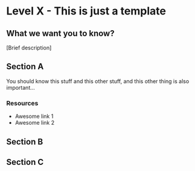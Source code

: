 # Level X - This is just a template

## What we want you to know?

[Brief description]

## Section A

You should know this stuff and this other stuff, and this other thing is also important...

### Resources

*   Awesome link 1
*   Awesome link 2

## Section B

## Section C

